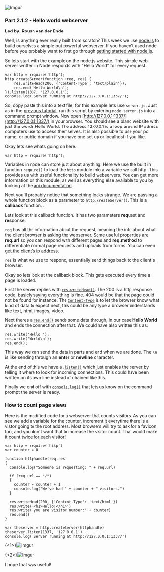 ![Imgur](http://i.imgur.com/VIKVCOf.png)

### Part 2.1.2 - Hello world webserver
**Led by: Rouan van der Ende**  

Well, is anything ever really built from scratch? This week we use [node.js](http://nodejs.org/) to build ourselves a simple but powerful webserver. If you haven't used node before you probably want to first go through [getting started with node.js](http://fluentart.com/getting-started-with-node/).

So lets start with the example on the node.js website. This simple web server written in Node responds with "Hello World" for every request. 

```prettyprint
var http = require('http');
http.createServer(function (req, res) {
	res.writeHead(200, {'Content-Type': 'text/plain'});
	res.end('Hello World\n');
}).listen(1337, '127.0.0.1');
console.log('Server running at http://127.0.0.1:1337/');
```

So, copy paste this into a text file, for this example lets use `server.js`. Just as in the [previous tutorial](http://fluentart.com/getting-started-with-node/), run this script by entering `node server.js` into a command prompt window. Now open [http://127.0.0.1:1337/](http://127.0.0.1:1337/) in your browser. You should see a bland website with just the words Hello World. 
The address 127.0.0.1 is a loop around IP adress computers use to access themselves. It is also possible to use your pc name, or public domain if you have one set up or localhost if you like. 

Okay lets see whats going on here.

```prettyprint
var http = require('http');
```

Variables in node can store just about anything. Here we use the built in function `require()` to load the `http` module into a variable we call http. This provides us with useful functionality to build webservers. You can get more information on this module, as well as everything else available to you by looking at the [api documentation](http://nodejs.org/api/). 

Next you'll probably notice that something looks strange. We are passing a whole function block as a parameter to `http.createServer()`. This is a **callback** function. . 

Lets look at this callback function. It has two parameters **req**uest and **res**ponse.

`req` has all the information about the request, meaning the info about what the client browser is asking the webserver. Some useful properties are **req.url** so you can respond with different pages and **req.method** to differentiate normal page requests and uploads from forms. You can even [get the client's ip address](http://stackoverflow.com/questions/8107856/how-can-i-get-the-users-ip-address-using-node-js).

`res` is what we use to respond, essentially send things back to the client's browser.

Okay so lets look at the callback block. This gets executed every time a page is loaded.

First the server replies with [`res.writeHead()`](http://nodejs.org/api/http.html#http_response_writehead_statuscode_reasonphrase_headers). The 200 is a http response code, basicly saying everything is fine. 404 would be that the page could not be found for instance. The [`Content-Type`](http://en.wikipedia.org/wiki/Internet_media_type#List_of_common_media_types) is to let the browser know what kind of data to expect next, this could be any type a browser understands like text, html, images, video. 

Next theres a [`res.end()`](http://nodejs.org/api/http.html#http_response_end_data_encoding) sends some data through, in our case **Hello World** and ends the connection after that. We could have also written this as:

```prettyprint
res.write('Hello ');
res.write('World\n');
res.end();
```

This way we can send the data in parts and end when we are done. The `\n` is like sending through an **enter** or **newline** character.

At the end of this we have a .[`listen()`](http://nodejs.org/api/http.html#http_server_listen_port_hostname_backlog_callback) which just enables the server by telling it where to look for incoming connections. This could have been written on its own line instead of chained like this.

Finally we end off with [`console.log()`](http://nodejs.org/api/console.html#console_console_log_data) that lets us know on the command prompt the server is ready.

### How to count page views

Here is the modified code for a webserver that counts visitors. As you can see we add a variable for the counter, increment it everytime there is a vistor going to the root address. Most browsers will try to ask for a favicon too, and you don't want that to increase the visitor count. That would make it count twice for each visitor!

```prettyprint
var http = require('http')
var counter = 0

function httphandle(req,res) 
{
  console.log("Someone is requesting: " + req.url)
  
  if (req.url == "/") 
  {
  	counter = counter + 1	
  	console.log("We've had " + counter + " visitors.")
  }
  
  res.writeHead(200, {'Content-Type': 'text/html'})
  res.write('<h1>Hello!</h1>')
  res.write('you are visitor number:' + counter)
  res.end()
}

var theserver = http.createServer(httphandle)
theserver.listen(1337, '127.0.0.1')
console.log('Server running at http://127.0.0.1:1337/')
```

{<1>}![Imgur](http://i.imgur.com/Is640jg.gif)

{<2>}![Imgur](http://i.imgur.com/5PwUjVo.jpg)

I hope that was useful!